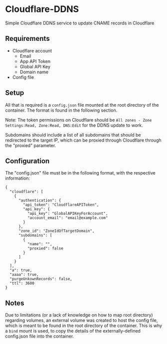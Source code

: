 # Cloudflare-DDNS

Simple Cloudflare DDNS service to update CNAME records in Cloudflare

## Requirements

- Cloudflare account
  - Email
  - App API Token
  - Global API Key
  - Domain name
- Config file

## Setup

All that is required is a `config.json` file mounted at the root directory of the container. The format is found in the following section.

Note: The token permissions on Cloudflare should be `All zones - Zone Settings:Read, Zone:Read, DNS:Edit` for the DDNS update to work.

Subdomains should include a list of all subdomains that should be redirected to the target IP, which can be proxied through Cloudflare through the "proxied" parameter.

## Configuration

The "config.json" file must be in the following format, with the respective information:

```
{
  "cloudflare": [
    {
      "authentication": {
        "api_token": "CloudflareAPIToken",
        "api_key": {
          "api_key": "GlobalAPIKeyForAccount",
          "account_email": "email@example.com"
        }
      },
      "zone_id": "ZoneIdOfTargetDomain",
      "subdomains": [
        {
          "name": "",
          "proxied": false
        }
      ]
    }
  ],
  "a": true,
  "aaaa": true,
  "purgeUnkownRecords": false,
  "ttl": 3600
}
```

## Notes

Due to limitations (or a lack of knowledge on how to map root directory) regarding volumes, an external volume was created to host the config file, which is meant to be found in the root directory of the container. This is why a `bind` mount is used, to copy the details of the externally-defined config.json file into the container.
